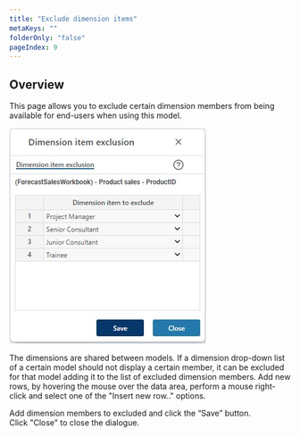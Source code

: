 ```yaml
---
title: "Exclude dimension items"
metaKeys: ""
folderOnly: "false"
pageIndex: 9
---
```


## Overview
This page allows you to exclude certain dimension members from being available for end-users when using this model.
<br/>

![](img/exclude-dim-item.JPG)

The dimensions are shared between models. If a dimension drop-down list of a certain model should not display a certain member, it can be excluded for that model adding it to the list of excluded dimension members. Add new rows, by hovering the mouse over the data area, perform a mouse right-click and select one of the "Insert new row.." options. <br/>

Add dimension members to excluded and click the “Save” button.<br/>
Click "Close" to close the dialogue.

<br/>


